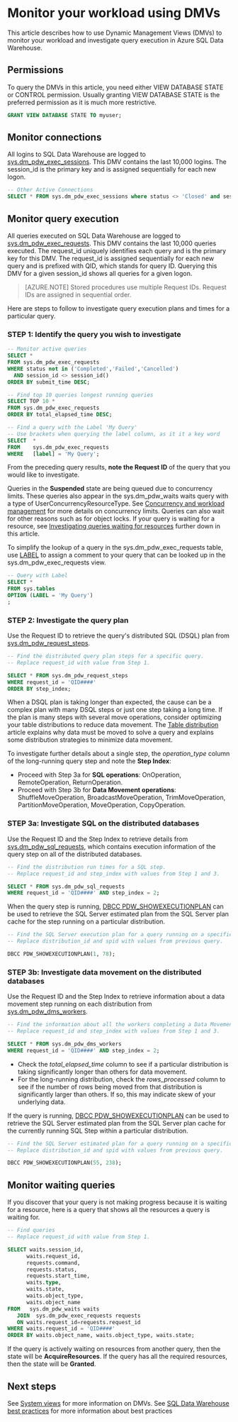 <properties
   pageTitle="Monitor your workload using DMVs | Microsoft Azure"
   description="Learn how to monitor your workload using DMVs."
   services="sql-data-warehouse"
   documentationCenter="NA"
   authors="barbkess"
   manager="jhubbard"
   editor=""/>

<tags
   ms.service="sql-data-warehouse"
   ms.devlang="NA"
   ms.topic="article"
   ms.tgt_pltfrm="NA"
   ms.workload="data-services"
   ms.date="10/31/2016"
   ms.author="barbkess"/>

# Monitor your workload using DMVs

This article describes how to use Dynamic Management Views (DMVs) to monitor your workload and investigate query execution in Azure SQL Data Warehouse.

## Permissions

To query the DMVs in this article, you need either VIEW DATABASE STATE or CONTROL permission. Usually granting VIEW DATABASE STATE is the preferred permission as it is much more restrictive.

```sql
GRANT VIEW DATABASE STATE TO myuser;
```

## Monitor connections

All logins to SQL Data Warehouse are logged to [sys.dm_pdw_exec_sessions][].  This DMV contains the last 10,000 logins.  The session_id is the primary key and is assigned sequentially for each new logon.

```sql
-- Other Active Connections
SELECT * FROM sys.dm_pdw_exec_sessions where status <> 'Closed' and session_id <> session_id();
```

## Monitor query execution

All queries executed on SQL Data Warehouse are logged to [sys.dm_pdw_exec_requests][].  This DMV contains the last 10,000 queries executed.  The request_id uniquely identifies each query and is the primary key for this DMV.  The request_id is assigned sequentially for each new query and is prefixed with QID, which stands for query ID.  Querying this DMV for a given session_id shows all queries for a given logon.

>[AZURE.NOTE] Stored procedures use multiple Request IDs.  Request IDs are assigned in sequential order. 

Here are steps to follow to investigate query execution plans and times for a particular query.

### STEP 1: Identify the query you wish to investigate

```sql
-- Monitor active queries
SELECT * 
FROM sys.dm_pdw_exec_requests 
WHERE status not in ('Completed','Failed','Cancelled')
  AND session_id <> session_id()
ORDER BY submit_time DESC;

-- Find top 10 queries longest running queries
SELECT TOP 10 * 
FROM sys.dm_pdw_exec_requests 
ORDER BY total_elapsed_time DESC;

-- Find a query with the Label 'My Query'
-- Use brackets when querying the label column, as it it a key word
SELECT  *
FROM    sys.dm_pdw_exec_requests
WHERE   [label] = 'My Query';
```

From the preceding query results, **note the Request ID** of the query that you would like to investigate.

Queries in the **Suspended** state are being queued due to concurrency limits. These queries also appear in the sys.dm_pdw_waits waits query with a type of UserConcurrencyResourceType. See [Concurrency and workload management][] for more details on concurrency limits. Queries can also wait for other reasons such as for object locks.  If your query is waiting for a resource, see [Investigating queries waiting for resources][] further down in this article.

To simplify the lookup of a query in the sys.dm_pdw_exec_requests table, use [LABEL][] to assign a comment to your query that can be looked up in the sys.dm_pdw_exec_requests view.

```sql
-- Query with Label
SELECT *
FROM sys.tables
OPTION (LABEL = 'My Query')
;
```

### STEP 2: Investigate the query plan

Use the Request ID to retrieve the query's distributed SQL (DSQL) plan from [sys.dm_pdw_request_steps][].

```sql
-- Find the distributed query plan steps for a specific query.
-- Replace request_id with value from Step 1.

SELECT * FROM sys.dm_pdw_request_steps
WHERE request_id = 'QID####'
ORDER BY step_index;
```

When a DSQL plan is taking longer than expected, the cause can be a complex plan with many DSQL steps or just one step taking a long time.  If the plan is many steps with several move operations, consider optimizing your table distributions to reduce data movement. The [Table distribution][] article explains why data must be moved to solve a query and explains some distribution strategies to minimize data movement.

To investigate further details about a single step, the *operation_type* column of the long-running query step and note the **Step Index**:

- Proceed with Step 3a for **SQL operations**: OnOperation, RemoteOperation, ReturnOperation.
- Proceed with Step 3b for **Data Movement operations**: ShuffleMoveOperation, BroadcastMoveOperation, TrimMoveOperation, PartitionMoveOperation, MoveOperation, CopyOperation.

### STEP 3a: Investigate SQL on the distributed databases

Use the Request ID and the Step Index to retrieve details from [sys.dm_pdw_sql_requests][], which contains execution information of the query step on all of the distributed databases.

```sql
-- Find the distribution run times for a SQL step.
-- Replace request_id and step_index with values from Step 1 and 3.

SELECT * FROM sys.dm_pdw_sql_requests
WHERE request_id = 'QID####' AND step_index = 2;
```

When the query step is running, [DBCC PDW_SHOWEXECUTIONPLAN][] can be used to retrieve the SQL Server estimated plan from the SQL Server plan cache for the step running on a particular distribution.

```sql
-- Find the SQL Server execution plan for a query running on a specific SQL Data Warehouse Compute or Control node.
-- Replace distribution_id and spid with values from previous query.

DBCC PDW_SHOWEXECUTIONPLAN(1, 78);
```

### STEP 3b: Investigate data movement on the distributed databases

Use the Request ID and the Step Index to retrieve information about a data movement step running on each distribution from [sys.dm_pdw_dms_workers][].

```sql
-- Find the information about all the workers completing a Data Movement Step.
-- Replace request_id and step_index with values from Step 1 and 3.

SELECT * FROM sys.dm_pdw_dms_workers
WHERE request_id = 'QID####' AND step_index = 2;
```

- Check the *total_elapsed_time* column to see if a particular distribution is taking significantly longer than others for data movement.
- For the long-running distribution, check the *rows_processed* column to see if the number of rows being moved from that distribution is significantly larger than others. If so, this may indicate skew of your underlying data.

If the query is running, [DBCC PDW_SHOWEXECUTIONPLAN][] can be used to retrieve the SQL Server estimated plan from the SQL Server plan cache for the currently running SQL Step within a particular distribution.

```sql
-- Find the SQL Server estimated plan for a query running on a specific SQL Data Warehouse Compute or Control node.
-- Replace distribution_id and spid with values from previous query.

DBCC PDW_SHOWEXECUTIONPLAN(55, 238);
```

<a name="waiting"></a>
## Monitor waiting queries

If you discover that your query is not making progress because it is waiting for a resource, here is a query that shows all the resources a query is waiting for.

```sql
-- Find queries 
-- Replace request_id with value from Step 1.

SELECT waits.session_id,
      waits.request_id,  
      requests.command,
      requests.status,
      requests.start_time,  
      waits.type,
      waits.state,
      waits.object_type,
      waits.object_name
FROM   sys.dm_pdw_waits waits
   JOIN  sys.dm_pdw_exec_requests requests
   ON waits.request_id=requests.request_id
WHERE waits.request_id = 'QID####'
ORDER BY waits.object_name, waits.object_type, waits.state;
```

If the query is actively waiting on resources from another query, then the state will be **AcquireResources**.  If the query has all the required resources, then the state will be **Granted**.

## Next steps
See [System views][] for more information on DMVs.
See [SQL Data Warehouse best practices][] for more information about best practices

<!--Image references-->

<!--Article references-->
[Manage overview]: ./sql-data-warehouse-overview-manage.md
[SQL Data Warehouse best practices]: ./sql-data-warehouse-best-practices.md
[System views]: ./sql-data-warehouse-reference-tsql-system-views.md
[Table distribution]: ./sql-data-warehouse-tables-distribute.md
[Concurrency and workload management]: ./sql-data-warehouse-develop-concurrency.md
[Investigating queries waiting for resources]: ./sql-data-warehouse-manage-monitor.md#waiting

<!--MSDN references-->
[sys.dm_pdw_dms_workers]: http://msdn.microsoft.com/library/mt203878.aspx
[sys.dm_pdw_exec_requests]: http://msdn.microsoft.com/library/mt203887.aspx
[sys.dm_pdw_exec_sessions]: http://msdn.microsoft.com/library/mt203883.aspx
[sys.dm_pdw_request_steps]: http://msdn.microsoft.com/library/mt203913.aspx
[sys.dm_pdw_sql_requests]: http://msdn.microsoft.com/library/mt203889.aspx
[DBCC PDW_SHOWEXECUTIONPLAN]: http://msdn.microsoft.com/library/mt204017.aspx
[DBCC PDW_SHOWSPACEUSED]: http://msdn.microsoft.com/library/mt204028.aspx
[LABEL]: https://msdn.microsoft.com/library/ms190322.aspx
